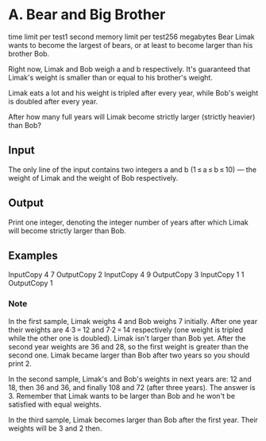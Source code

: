 # A. Bear and Big Brother

time limit per test1 second
memory limit per test256 megabytes
Bear Limak wants to become the largest of bears, or at least to become larger than his brother Bob.

Right now, Limak and Bob weigh a and b respectively. It's guaranteed that Limak's weight is smaller than or equal to his brother's weight.

Limak eats a lot and his weight is tripled after every year, while Bob's weight is doubled after every year.

After how many full years will Limak become strictly larger (strictly heavier) than Bob?

## Input

The only line of the input contains two integers a and b (1 ≤ a ≤ b ≤ 10) — the weight of Limak and the weight of Bob respectively.

## Output

Print one integer, denoting the integer number of years after which Limak will become strictly larger than Bob.

## Examples

InputCopy
4 7
OutputCopy
2
InputCopy
4 9
OutputCopy
3
InputCopy
1 1
OutputCopy
1

### Note

In the first sample, Limak weighs 4 and Bob weighs 7 initially. After one year their weights are 4·3 = 12 and 7·2 = 14 respectively (one weight is tripled while the other one is doubled). Limak isn't larger than Bob yet. After the second year weights are 36 and 28, so the first weight is greater than the second one. Limak became larger than Bob after two years so you should print 2.

In the second sample, Limak's and Bob's weights in next years are: 12 and 18, then 36 and 36, and finally 108 and 72 (after three years). The answer is 3. Remember that Limak wants to be larger than Bob and he won't be satisfied with equal weights.

In the third sample, Limak becomes larger than Bob after the first year. Their weights will be 3 and 2 then.